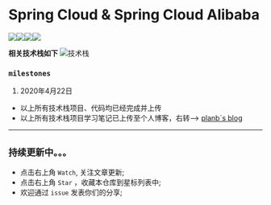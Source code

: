 # Spring Cloud & Spring Cloud Alibaba 

![](https://img.shields.io/badge/java-100%25-yellowgreen)![](https://img.shields.io/badge/code%20coverage-100%25-brightgreen)[![](https://img.shields.io/badge/link-planb.org.cn-blue)](http://www.plnab.org.cn)![](https://img.shields.io/badge/status-finish-lightgrey)


**相关技术栈如下**
![技术栈](https://s1.ax1x.com/2020/04/22/JtvmuR.png)

### `milestones`
1. 2020年4月22日  
  - 以上所有技术栈项目、代码均已经完成并上传
  - 以上所有技术栈项目学习笔记已上传至个人博客，右转——> [planb`s blog
  ](http://www.planb.org.cn)


---
## `持续更新中。。。`
- 点击右上角 `Watch`, 关注文章更新;
- 点击右上角 `Star` ，收藏本仓库到星标列表中;
- 欢迎通过 `issue` 发表你们的分享;
